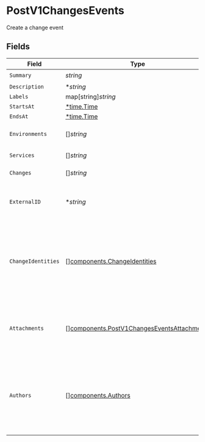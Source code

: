 # PostV1ChangesEvents

Create a change event


## Fields

| Field                                                                                                                           | Type                                                                                                                            | Required                                                                                                                        | Description                                                                                                                     |
| ------------------------------------------------------------------------------------------------------------------------------- | ------------------------------------------------------------------------------------------------------------------------------- | ------------------------------------------------------------------------------------------------------------------------------- | ------------------------------------------------------------------------------------------------------------------------------- |
| `Summary`                                                                                                                       | *string*                                                                                                                        | :heavy_check_mark:                                                                                                              | N/A                                                                                                                             |
| `Description`                                                                                                                   | **string*                                                                                                                       | :heavy_minus_sign:                                                                                                              | N/A                                                                                                                             |
| `Labels`                                                                                                                        | map[string]*string*                                                                                                             | :heavy_minus_sign:                                                                                                              | N/A                                                                                                                             |
| `StartsAt`                                                                                                                      | [*time.Time](https://pkg.go.dev/time#Time)                                                                                      | :heavy_minus_sign:                                                                                                              | N/A                                                                                                                             |
| `EndsAt`                                                                                                                        | [*time.Time](https://pkg.go.dev/time#Time)                                                                                      | :heavy_minus_sign:                                                                                                              | N/A                                                                                                                             |
| `Environments`                                                                                                                  | []*string*                                                                                                                      | :heavy_minus_sign:                                                                                                              | An array of environment IDs                                                                                                     |
| `Services`                                                                                                                      | []*string*                                                                                                                      | :heavy_minus_sign:                                                                                                              | An array of service IDs                                                                                                         |
| `Changes`                                                                                                                       | []*string*                                                                                                                      | :heavy_minus_sign:                                                                                                              | An array of change IDs                                                                                                          |
| `ExternalID`                                                                                                                    | **string*                                                                                                                       | :heavy_minus_sign:                                                                                                              | The ID of a change event as assigned by an external provider                                                                    |
| `ChangeIdentities`                                                                                                              | [][components.ChangeIdentities](../../models/components/changeidentities.md)                                                    | :heavy_minus_sign:                                                                                                              | If provided and valid, the event will be linked to all changes that have the same identities. Identity *values* must be unique. |
| `Attachments`                                                                                                                   | [][components.PostV1ChangesEventsAttachments](../../models/components/postv1changeseventsattachments.md)                        | :heavy_minus_sign:                                                                                                              | JSON objects representing attachments, see attachments documentation for the schema                                             |
| `Authors`                                                                                                                       | [][components.Authors](../../models/components/authors.md)                                                                      | :heavy_minus_sign:                                                                                                              | Array of additional authors to add to the change event, the creating actor will automatically be added as an author             |
